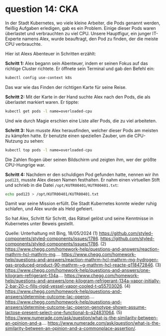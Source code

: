 # question 14: CKA 

In der Stadt Kubernetes, wo viele kleine Arbeiter, die Pods genannt werden, fleißig Aufgaben erledigen, gab es ein Problem. Einige dieser Pods waren überlastet und verbrauchten zu viel CPU. Unsere Hauptfigur, ein junger IT-Experte namens Alex, wurde beauftragt, den Pod zu finden, der die meiste CPU verbrauchte.

Hier ist Alexs Abenteuer in Schritten erzählt:

**Schritt 1:** Alex begann sein Abenteuer, indem er seinen Fokus auf das richtige Cluster richtete. Er öffnete sein Terminal und gab den Befehl ein:
```bash
kubectl config use-context k8s
```
Das war wie das Finden der richtigen Karte für seine Reise.

**Schritt 2:** Mit der Karte in der Hand suchte Alex nach den Pods, die als überlastet markiert waren. Er tippte:
```bash
kubectl get pods -l name=overloaded-cpu
```
Und wie durch Magie erschien eine Liste aller Pods, die zu viel arbeiteten.

**Schritt 3:** Nun musste Alex herausfinden, welcher dieser Pods am meisten zu kämpfen hatte. Er benutzte einen speziellen Zauber, um die CPU-Nutzung zu sehen:
```bash
kubectl top pods -l name=overloaded-cpu
```
Die Zahlen flogen über seinen Bildschirm und zeigten ihm, wer der größte CPU-Hungrige war.

**Schritt 4:** Nachdem er den schuldigen Pod gefunden hatte, nennen wir ihn `pod123`, musste Alex diesen Namen festhalten. Er nahm einen virtuellen Stift und schrieb in die Datei `/opt/KUTR00401/KUTR00401.txt`:
```bash
echo pod123 > /opt/KUTR00401/KUTR00401.txt
```
Damit war seine Mission erfüllt. Die Stadt Kubernetes konnte wieder ruhig schlafen, und Alex wurde als Held gefeiert.

So hat Alex, Schritt für Schritt, das Rätsel gelöst und seine Kenntnisse in Kubernetes unter Beweis gestellt.

Quelle: Unterhaltung mit Bing, 18/05/2024
(1) https://github.com/styled-components/styled-components/issues/1786. https://github.com/styled-components/styled-components/issues/1786.
(2) https://www.chegg.com/homework-help/questions-and-answers/reaction-mathrm-hcl-mathrm-mg.... https://www.chegg.com/homework-help/questions-and-answers/reaction-mathrm-hcl-mathrm-mg-hydrogen-gas-produced-product-90-mathrm-~g-mathrm-hcl-reacte-q118472846.
(3) https://www.chegg.com/homework-help/questions-and-answers/one-kilogram-refrigerant-134a.... https://www.chegg.com/homework-help/questions-and-answers/one-kilogram-refrigerant-134a-vapor-initially-2-bar-20-c-fills-rigid-vessel-vapor-cooled-t-q55703026.
(4) https://www.chegg.com/homework-help/questions-and-answers/determine-outcome-lac-operon.... https://www.chegg.com/homework-help/questions-and-answers/determine-outcome-lac-operon-genotype-shown-assume-lactose-present-select-one-functional-b-q24831064.
(5) https://www.numerade.com/ask/question/what-is-the-similarity-between-an-opinion-and-a.... https://www.numerade.com/ask/question/what-is-the-similarity-between-an-opinion-and-a-commonplace-assertion/.